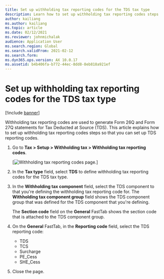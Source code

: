 ```yaml
---
title: Set up withholding tax reporting codes for the TDS tax type
description: Learn how to set up withholding tax reporting codes steps so that you can set up Tax Deducted at Source (TDS) reporting codes.
author: kailiang
ms.author: kailiang
ms.topic: article
ms.date: 02/12/2021
ms.reviewer: johnmichalak
audience: Application User
ms.search.region: Global
ms.search.validFrom: 2021-02-12
ms.search.form: 
ms.dyn365.ops.version: AX 10.0.17
ms.assetid: b4b406fa-b772-44ec-8dd8-8eb818a921ef
---
```


# Set up withholding tax reporting codes for the TDS tax type

[!include [banner](../../includes/banner.md)]

Withholding tax reporting codes are used to generate Form 26Q and Form 27Q statements for Tax Deducted at Source (TDS). This article explains how to set up withholding tax reporting codes steps so that you can set up TDS reporting codes.

1. Go to **Tax \> Setup \> Withholding tax \> Withholding tax reporting codes**.

    [![Withholding tax reporting codes page.](../media/apac-ind-TDS-16.png)]

2. In the **Tax type** field, select **TDS** to define withholding tax reporting codes for the TDS tax type.
3. In the **Withholding tax component** field, select the TDS component to that you're defining the withholding tax reporting code for. The **Withholding tax component group** field shows the TDS component group that was defined for the TDS component that you're defining.

    The **Section code** field on the **General** FastTab shows the section code that is attached to the TDS component group.

4. On the **General** FastTab, in the **Reporting code** field, select the TDS reporting code:

    - TDS
    - TCS
    - Surcharge
    - PE\_Cess
    - SHE\_Cess

5. Close the page.
